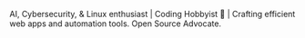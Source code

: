 AI, Cybersecurity, & Linux enthusiast | Coding Hobbyist 🚀 | Crafting efficient web apps and automation tools. Open Source Advocate. 
